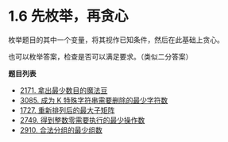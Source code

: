# 1.6 先枚举，再贪心

枚举题目的其中一个变量，将其视作已知条件，然后在此基础上贪心。

也可以枚举答案，检查是否可以满足要求。（类似二分答案）

**题目列表**

- [2171. 拿出最少数目的魔法豆](https://leetcode.cn/problems/removing-minimum-number-of-magic-beans/description/)
- [3085. 成为 K 特殊字符串需要删除的最少字符数](https://leetcode.cn/problems/minimum-deletions-to-make-string-k-special/description/)
- [1727. 重新排列后的最大子矩阵](https://leetcode.cn/problems/largest-submatrix-with-rearrangements/description/)
- [2749. 得到整数零需要执行的最少操作数](https://leetcode.cn/problems/minimum-operations-to-make-the-integer-zero/description/)
- [2910. 合法分组的最少组数](https://leetcode.cn/problems/minimum-number-of-groups-to-create-a-valid-assignment/description/)
